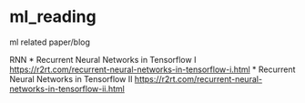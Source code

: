 # ml_reading
ml related paper/blog

RNN
    * Recurrent Neural Networks in Tensorflow I https://r2rt.com/recurrent-neural-networks-in-tensorflow-i.html
    * Recurrent Neural Networks in Tensorflow II https://r2rt.com/recurrent-neural-networks-in-tensorflow-ii.html
